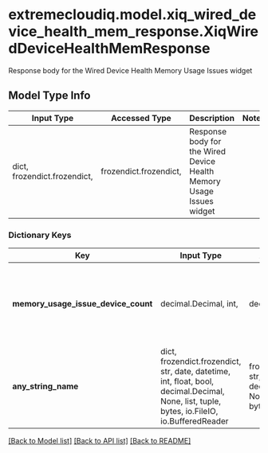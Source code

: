 # extremecloudiq.model.xiq_wired_device_health_mem_response.XiqWiredDeviceHealthMemResponse

Response body for the Wired Device Health Memory Usage Issues widget

## Model Type Info
Input Type | Accessed Type | Description | Notes
------------ | ------------- | ------------- | -------------
dict, frozendict.frozendict,  | frozendict.frozendict,  | Response body for the Wired Device Health Memory Usage Issues widget | 

### Dictionary Keys
Key | Input Type | Accessed Type | Description | Notes
------------ | ------------- | ------------- | ------------- | -------------
**memory_usage_issue_device_count** | decimal.Decimal, int,  | decimal.Decimal,  | The total number of wired devices with memory usage issues | [optional] value must be a 64 bit integer
**any_string_name** | dict, frozendict.frozendict, str, date, datetime, int, float, bool, decimal.Decimal, None, list, tuple, bytes, io.FileIO, io.BufferedReader | frozendict.frozendict, str, BoolClass, decimal.Decimal, NoneClass, tuple, bytes, FileIO | any string name can be used but the value must be the correct type | [optional]

[[Back to Model list]](../../README.md#documentation-for-models) [[Back to API list]](../../README.md#documentation-for-api-endpoints) [[Back to README]](../../README.md)


